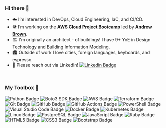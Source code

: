 ### Hi there 👋

- ☁️ I’m interested in DevOps, Cloud Engineering, IaC, and CI/CD.
- 🛠️ I’m working on the [**AWS Cloud Project Bootcamp**](https://docs.google.com/document/d/1VEs2i_tm1FxUatu1ZfUZH8EEVlhN9XWpVDvqg7GYeKM/edit#) led by [**Andrew Brown**](https://twitter.com/andrewbrown).
- 🏗️ I'm originally an architect - of buildings!  I have 9+ YoE in Design Technology and Building Information Modeling.
- 🏙️ Outside of work I love cities, foreign languages, keyboards, and espresso.
- 📨 Please reach out via LinkedIn! [![Linkedin Badge](https://img.shields.io/badge/-WilliamLewis-blue?style=flat&logo=Linkedin&logoColor=white)](https://www.linkedin.com/in/william-a-lewis)


</br>

### My Toolbox 🧰

<img src="https://img.shields.io/badge/-PYTHON-3776AB?logo=Python&logoColor=white" alt="Python Badge" />
<img src="https://img.shields.io/badge/-BOTO3%20SDK-232F3E?logo=Amazon-AWS&logoColor=white" alt="Boto3 SDK Badge" />
<img src="https://img.shields.io/badge/-AWS-232F3E?logo=Amazon-AWS&logoColor=white" alt="AWS Badge" />
<img src="https://img.shields.io/badge/-TERRAFORM-7B42BC?logo=Terraform&logoColor=white" alt="Terraform Badge" />
<img src="https://img.shields.io/badge/-GIT-F05032?logo=Git&logoColor=white" alt="Git Badge" />
<img src="https://img.shields.io/badge/-GITHUB-6E5494?logo=GitHub&logoColor=white" alt="GitHub Badge" />
<img src="https://img.shields.io/badge/-GITHUB%20ACTIONS-2088FF?logo=GitHub-Actions&logoColor=white" alt="GitHub Actions Badge" />
<img src="https://img.shields.io/badge/-POWERSHELL-5391FE?logo=PowerShell&logoColor=white" alt="PowerShell Badge" />
<img src="https://img.shields.io/badge/-VS%20CODE-007ACC?logo=Visual-Studio-Code&logoColor=white" alt="Visual Studio Code Badge" />


<img src="https://img.shields.io/badge/-DOCKER-2496ED?logo=Docker&logoColor=white" alt="Docker Badge" />
<img src="https://img.shields.io/badge/-KUBERNETES-326CE5?logo=Kubernetes&logoColor=white" alt="Kubernetes Badge" />
<img src="https://img.shields.io/badge/-LINUX-FCC624?logo=Linux&logoColor=black" alt="Linux Badge" />
<img src="https://img.shields.io/badge/-POSTGRESQL-4169E1?logo=PostgreSQL&logoColor=white" alt="PostgreSQL Badge" />
<img src="https://img.shields.io/badge/-JAVASCRIPT-F7DF1E?logo=JavaScript&logoColor=black" alt="JavaScript Badge" />
<img src="https://img.shields.io/badge/-RUBY-CC342D?logo=Ruby&logoColor=white" alt="Ruby Badge" />
<img src="https://img.shields.io/badge/-HTML-E34F26?logo=HTML5&logoColor=white" alt="HTML5 Badge" />
<img src="https://img.shields.io/badge/-CSS-1572B6?logo=CSS3&logoColor=white" alt="CSS3 Badge" />
<img src="https://img.shields.io/badge/-BOOTSTRAP-7952B3?logo=Bootstrap&logoColor=white" alt="Bootstrap Badge" />
